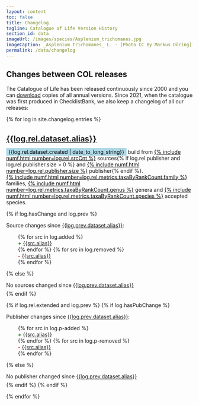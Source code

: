 ```yaml
---
layout: content
toc: false
title: Changelog
tagline: Catalogue of Life Version History
section_id: data
imageUrl: /images/species/Asplenium_trichomanes.jpg
imageCaption: _Asplenium trichomanes_ L. - [Photo CC By Markus Döring](https://www.inaturalist.org/observations/15132827)
permalink: /data/changelog
---
```


<style>
  #changes h2 {
    margin-top: 32px;
    margin-bottom: 4px;
  }
  #changes h4 {
    margin-bottom: 2px;
    text-transform: none;
  }
  #changes p {
    margin-bottom: 6px;
  }  
  #changes span.add {
    color: green;
    font-weight: bold;
  }
  #changes span.remove {
    color: red;
    font-weight: bold;
  }  
  #changes ul {
    margin-left: 0.5rem;

  }
  #changes ul li {
    list-style-type: none;

  }
  .date {
    background-color: lightblue;
    color: black;
    padding: 2px 6px;
  }
  .stats {
    text-decoration: underline;
    color: black;
  }  
</style>


## Changes between COL releases

The Catalogue of Life has been released continuously since 2000 and you can [download](/data/download#past-releases) copies of all annual versions.
Since 2021, when the catalogue was first produced in ChecklistBank, we also keep a changelog of all our releases:

<div id="changes">  
{% for log in site.changelog.entries %}
  <h2 id="r-{{log.rel.dataset.alias}}"><a href="https://www.checklistbank.org/dataset/{{log.rel.key}}">{{log.rel.dataset.alias}}</a></h2>
  <p>
    <span class="date">{{log.rel.dataset.created | date_to_long_string}}</span> build from 
    <span class="stats">{% include numf.html number=log.rel.srcCnt %}</span> sources{% if log.rel.publisher and log.rel.publisher.size > 0 %} and <span class="stats">{% include numf.html number=log.rel.publisher.size %}</span> publisher{% endif %}.
    <br/>
    <span class="stats">{% include numf.html number=log.rel.metrics.taxaByRankCount.family %}</span> families, 
    <span class="stats">{% include numf.html number=log.rel.metrics.taxaByRankCount.genus %}</span> genera and 
    <span class="stats">{% include numf.html number=log.rel.metrics.taxaByRankCount.species %}</span> accepted species.
  </p>

 
  {% if log.hasChange and log.prev %}
  <p>Source changes since <a href="#r-{{log.prev.dataset.alias}}">{{log.prev.dataset.alias}}</a>:</p>
  <p>
    <ul>
    {% for src in log.added %}
      <li><span class="add">+</span> <a href="https://www.checklistbank.org/dataset/{{r.d.key}}/source/{{src.key}}">{{src.alias}}</a></li>
    {% endfor %}
    {% for src in log.removed %}
      <li><span class="remove">-</span> <a href="https://www.checklistbank.org/dataset/{{r.prev.key}}/source/{{src.key}}">{{src.alias}}</a></li>
    {% endfor %}
    </ul>
  </p>
  {% else %}
  <p>No sources changed since <a href="#r-{{log.prev.dataset.alias}}">{{log.prev.dataset.alias}}</a></p>
  {% endif %}


  {% if log.rel.extended and log.prev %} 
    {% if log.hasPubChange %}
    <p>Publisher changes since <a href="#r-{{log.prev.dataset.alias}}">{{log.prev.dataset.alias}}</a>:</p>
    <p>
      <ul>
      {% for src in log.p-added %}
        <li><span class="add">+</span> <a href="https://www.checklistbank.org/dataset/{{r.d.key}}/source/{{src.key}}">{{src.alias}}</a></li>
      {% endfor %}
      {% for src in log.p-removed %}
        <li><span class="remove">-</span> <a href="https://www.checklistbank.org/dataset/{{r.prev.key}}/source/{{src.key}}">{{src.alias}}</a></li>
      {% endfor %}
      </ul>
    </p>
    {% else %}
    <p>No publisher changed since <a href="#r-{{log.prev.dataset.alias}}">{{log.prev.dataset.alias}}</a></p>
    {% endif %}
  {% endif %}

{% endfor %}
</div>


